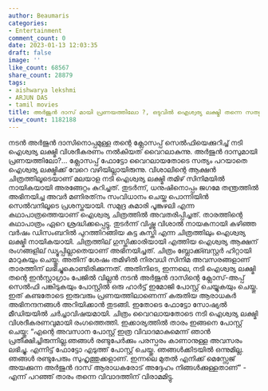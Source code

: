 ```yaml
---
author: Beaumaris
categories:
- Entertainment
comment_count: 0
date: 2023-01-13 12:03:35
draft: false
image: ''
like_count: 68567
share_count: 28879
tags:
- aishwarya lekshmi
- ARJUN DAS
- tamil movies
title: അർജുൻ ദാസ് മായി പ്രണയത്തിലോ ?, ഒടുവിൽ ഐശ്വര്യ ലക്ഷ്മി തന്നെ സത്യം വെളിപ്പെടുത്തുന്നു
view_count: 1182188
---
```


നടൻ അർജുൻ ദാസിനൊപ്പമുള്ള തന്റെ ക്ലോസപ്പ് സെൽഫിയെക്കുറിച്ച് നടി ഐശ്വര്യ ലക്ഷ്മി വിശദീകരണം നൽകിയത് വൈറലാകുന്നു. അർജുൻ ദാസുമായി പ്രണയത്തിലോ?... ക്ലോസപ്പ് ഫോട്ടോ വൈറലായതോടെ സത്യം പറയാതെ ഐശ്വര്യ ലക്ഷ്മിക്ക് വേറെ വഴിയില്ലായിരുന്നു. വിശാലിന്റെ ആക്ഷൻ ചിത്രത്തിലൂടെയാണ് മലയാള നടി ഐശ്വര്യ ലക്ഷ്മി തമിഴ് സിനിമയിൽ നായികയായി അരങ്ങേറ്റം കുറിച്ചത്. തുടർന്ന്, ധനുഷിനൊപ്പം ജഗമേ തന്ത്രത്തിൽ അഭിനയിച്ച അവർ മണിരത്‌നം സംവിധാനം ചെയ്ത പൊന്നിയിൻ സെൽവനിലൂടെ പ്രശസ്തയായി. സമുദ്ര കുമാരി പൂങ്കുഴലി എന്ന കഥാപാത്രത്തെയാണ് ഐശ്വര്യ ചിത്രത്തിൽ അവതരിപ്പിച്ചത്. താരത്തിന്റെ കഥാപാത്രം ഏറെ ശ്രദ്ധിക്കപ്പെട്ടു. തുടർന്ന് വിഷ്ണു വിശാൽ നായകനായി കഴിഞ്ഞ വർഷം ഡിസംബറിൽ പുറത്തിറങ്ങിയ കട്ട കുസ്തി എന്ന ചിത്രത്തിലും ഐശ്വര്യ ലക്ഷ്മി നായികയായി. ചിത്രത്തില് ഗുസ്തിക്കാരിയായി എത്തിയ ഐശ്വര്യ ആക്ഷന് രംഗങ്ങളില് ഡ്യൂപ്പില്ലാതെയാണ് അഭിനയിച്ചത്. ചിത്രം ബ്ലോക്ക്ബസ്റ്റർ ഹിറ്റായി മാറുകയും ചെയ്തു. അതിന് ശേഷം തമിഴിൽ നിരവധി സിനിമ അവസരങ്ങളാണ് താരത്തിന് ലഭിച്ചുകൊണ്ടിരിക്കുന്നത്. അതിനിടെ, ഇന്നലെ, നടി ഐശ്വര്യ ലക്ഷ്മി തന്റെ ഇൻസ്റ്റാഗ്രാം പേജിൽ വില്ലൻ നടൻ അർജുൻ ദാസിന്റെ ക്ലോസ്-അപ്പ് സെൽഫി പങ്കിടുകയും പോസ്റ്റിൽ ഒരു ഹാർട്ട് ഇമോജി പോസ്റ്റ് ചെയ്യുകയും ചെയ്തു. ഇത് കണ്ടതോടെ ഇരുവരും പ്രണയത്തിലാണെന്ന് കരുതിയ ആരാധകർ അഭിനന്ദനങ്ങൾ അറിയിക്കാൻ തുടങ്ങി. ഇതോടെ ഫോട്ടോ സോഷ്യൽ മീഡിയയിൽ ചർച്ചാവിഷയമായി. ചിത്രം വൈറലായതോടെ നടി ഐശ്വര്യ ലക്ഷ്മി വിശദീകരണവുമായി രംഗത്തെത്തി. ഇക്കാര്യത്തിൽ താരം ഇങ്ങനെ പോസ്റ്റ് ചെയ്തു: “എന്റെ അവസാന പോസ്റ്റ് ഇത്ര വിവാദമാകുമെന്ന് ഞാൻ പ്രതീക്ഷിച്ചിരുന്നില്ല.ഞങ്ങൾ രണ്ടുപേർക്കും പരസ്പരം കാണാനുള്ള അവസരം ലഭിച്ചു. എന്നിട്ട് ഫോട്ടോ എടുത്ത് പോസ്റ്റ് ചെയ്തു. ഞങ്ങൾക്കിടയിൽ ഒന്നുമില്ല. ഞങ്ങൾ രണ്ടുപേരും സുഹൃത്തുക്കളാണ്. ഇന്നലെ മുതൽ എനിക്ക് മെസ്സേജ് അയക്കുന്ന അർജുൻ ദാസ് ആരാധകരോട് അദ്ദേഹം നിങ്ങൾക്കുള്ളതാണ്” - എന്ന് പറഞ്ഞ് താരം തന്നെ വിവാദത്തിന് വിരാമമിട്ടു. &nbsp;